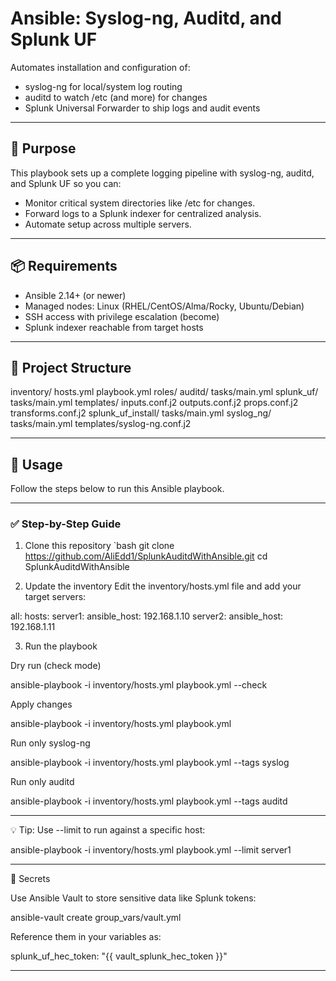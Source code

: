 # Ansible: Syslog-ng, Auditd, and Splunk UF

Automates installation and configuration of:
- syslog-ng for local/system log routing
- auditd to watch /etc (and more) for changes
- Splunk Universal Forwarder to ship logs and audit events

---

## 📜 Purpose
This playbook sets up a complete logging pipeline with syslog-ng, auditd, and Splunk UF so you can:
- Monitor critical system directories like /etc for changes.
- Forward logs to a Splunk indexer for centralized analysis.
- Automate setup across multiple servers.

---

## 📦 Requirements
- Ansible 2.14+ (or newer)
- Managed nodes: Linux (RHEL/CentOS/Alma/Rocky, Ubuntu/Debian)
- SSH access with privilege escalation (become)
- Splunk indexer reachable from target hosts

---

## 📁 Project Structure

inventory/ hosts.yml playbook.yml roles/ auditd/ tasks/main.yml splunk_uf/ tasks/main.yml templates/ inputs.conf.j2 outputs.conf.j2 props.conf.j2 transforms.conf.j2 splunk_uf_install/ tasks/main.yml syslog_ng/ tasks/main.yml templates/syslog-ng.conf.j2

---

## 📖 Usage

Follow the steps below to run this Ansible playbook.

---

### ✅ Step-by-Step Guide

1. Clone this repository
`bash
git clone https://github.com/AliEdd1/SplunkAuditdWithAnsible.git
cd SplunkAuditdWithAnsible

2. Update the inventory Edit the inventory/hosts.yml file and add your target servers:

all:
  hosts:
    server1:
      ansible_host: 192.168.1.10
    server2:
      ansible_host: 192.168.1.11

3. Run the playbook

Dry run (check mode)


ansible-playbook -i inventory/hosts.yml playbook.yml --check

Apply changes


ansible-playbook -i inventory/hosts.yml playbook.yml

Run only syslog-ng


ansible-playbook -i inventory/hosts.yml playbook.yml --tags syslog

Run only auditd


ansible-playbook -i inventory/hosts.yml playbook.yml --tags auditd

---

💡 Tip: Use --limit to run against a specific host:

ansible-playbook -i inventory/hosts.yml playbook.yml --limit server1


---

🔐 Secrets

Use Ansible Vault to store sensitive data like Splunk tokens:

ansible-vault create group_vars/vault.yml

Reference them in your variables as:

splunk_uf_hec_token: "{{ vault_splunk_hec_token }}"


---
